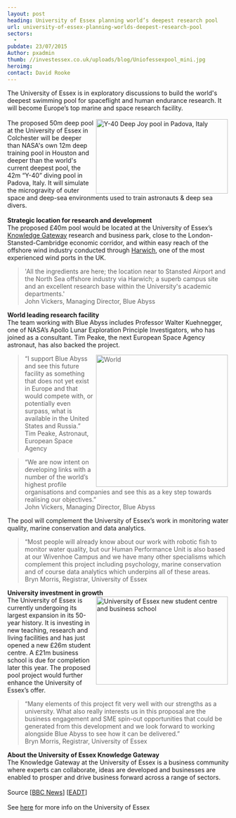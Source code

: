 ```yaml
---
layout: post
heading: University of Essex planning world’s deepest research pool
url: university-of-essex-planning-worlds-deepest-research-pool
sectors:
  -  
pubdate: 23/07/2015
Author: pxadmin
thumb: //investessex.co.uk/uploads/blog/Uniofessexpool_mini.jpg
heroimg: 
contact: David Rooke
---
```

<p>The University of Essex is in exploratory discussions to build the world's deepest swimming pool for spaceflight and human endurance research. It will become Europe’s top marine and space research facility.<br/><br/><img alt='Y-40 Deep Joy pool in Padova, Italy' src='http://www.investessex.co.uk/uploads/blog/Divingpoolitaly_300.jpg' style='float:right; height:169px; margin-left:2px; margin-right:2px; width:300px'/>The proposed 50m deep pool at the University of Essex in Colchester will be deeper than NASA's own 12m deep training pool in Houston and deeper than the world's current deepest pool, the 42m “Y-40” diving pool in Padova, Italy. It will simulate the microgravity of outer space and deep-sea environments used to train astronauts &amp; deep sea divers.<br/><br/><strong>Strategic location for research and development</strong><br/>The proposed £40m pool would be located at the University of Essex’s <a href='http://www.investessex.co.uk/studies/place-studies/the-university-of-essex-knowledge-gateway/' target='_blank'>Knowledge Gateway</a> research and business park, close to the London-Stansted-Cambridge economic corridor, and within easy reach of the offshore wind industry conducted through <a href='http://www.investessex.co.uk/studies/place-studies/harwich-international-port/' target='_blank'>Harwich</a>, one of the most experienced wind ports in the UK.</p><blockquote><p>'All the ingredients are here; the location near to Stansted Airport and the North Sea offshore industry via Harwich; a superb campus site and an excellent research base within the University's academic departments.'<br/>John Vickers, Managing Director, Blue Abyss</p></blockquote><p><strong>World leading research facility</strong><br/>The team working with Blue Abyss includes Professor Walter Kuehnegger, one of NASA’s Apollo Lunar Exploration Principle Investigators, who has joined as a consultant. Tim Peake, the next European Space Agency astronaut, has also backed the project.</p><blockquote><img alt='World's deepest pool to be built at University of Essex Knowledge Gateway campus' src='http://www.investessex.co.uk/uploads/blog/Uniofessexpool_300.jpg' style='float:right; height:300px; margin-left:2px; margin-right:2px; width:300px'/><p>“I support Blue Abyss and see this future facility as something that does not yet exist in Europe and that would compete with, or potentially even surpass, what is available in the United States and Russia.”<br/>Tim Peake, Astronaut, European Space Agency</p></blockquote><blockquote><p>“We are now intent on developing links with a number of the world’s highest profile organisations and companies and see this as a key step towards realising our objectives.”<br/>John Vickers, Managing Director, Blue Abyss</p></blockquote><p>The pool will complement the University of Essex’s work in monitoring water quality, marine conservation and data analytics.</p><blockquote><p>“Most people will already know about our work with robotic fish to monitor water quality, but our Human Performance Unit is also based at our Wivenhoe Campus and we have many other specialisms which complement this project including psychology, marine conservation and of course data analytics which underpins all of these areas.<br/>Bryn Morris, Registrar, University of Essex</p></blockquote><p><strong>University investment in growth</strong><br/><img alt='University of Essex new student centre and business school' src='http://www.investessex.co.uk/uploads/blog/Bus_school_1_300.jpg' style='float:right; height:200px; margin-left:2px; margin-right:2px; width:300px'/>The University of Essex is currently undergoing its largest expansion in its 50-year history. It is investing in new teaching, research and living facilities and has just opened a new £26m student centre. A £21m business school is due for completion later this year. The proposed pool project would further enhance the University of Essex’s offer.</p><blockquote><p>“Many elements of this project fit very well with our strengths as a university. What also really interests us in this proposal are the business engagement and SME spin-out opportunities that could be generated from this development and we look forward to working alongside Blue Abyss to see how it can be delivered.”<br/>Bryn Morris, Registrar, University of Essex</p></blockquote><p><strong>About the University of Essex Knowledge Gateway</strong><br/>The Knowledge Gateway at the University of Essex is a business community where experts can collaborate, ideas are developed and businesses are enabled to prosper and drive business forward across a range of sectors.<br/><br/>Source [<a href='http://www.bbc.co.uk/news/uk-england-essex-33606458' target='_blank'>BBC News</a>] [<a href='http://www.eadt.co.uk/news/university_of_essex_puts_forward_plans_for_50m_deep_swimming_pool_1_4163324' target='_blank'>EADT</a>]<br/><br/>See <a href='http://www.investessex.co.uk/studies/place-studies/university-of-essex/' target='_blank'>here</a> for more info on the University of Essex</p>